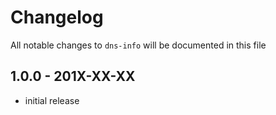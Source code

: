 # Changelog

All notable changes to `dns-info` will be documented in this file

## 1.0.0 - 201X-XX-XX

- initial release
